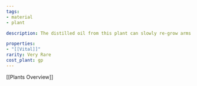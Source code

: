 ```yaml
---
tags:
- material
- plant

description: The distilled oil from this plant can slowly re-grow arms and legs. The oil is very painful and low acting, re-growing mere inches of limb every week but is far cheaper than the magical alternatives. The plant is a huge bush with dark red tear-drop berries with white seeds. A mature bush could have over 100 seeds but 1 vial takes around 50 seeds and two days to distil.

properties:
- "[[Vital]]"
rarity: Very Rare
cost_plant: gp
---
```

[[Plants Overview]]